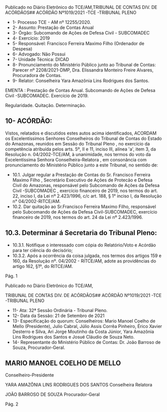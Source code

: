 Publicado  no  Diário  Eletrônico do TCE/AM,TRIBUNAL DE CONTAS DIV. DE ACÓRDÃOS## ACÓRDÃO Nº1019/2021 -TCE -TRIBUNAL PLENO

- 1- Processo TCE - AM nº 12255/2020.
- 2- Assunto: Prestação de Contas Anual
- 3- Órgão: Subcomando de Ações de Defesa Civil - SUBCOMADEC
- 4- Exercício: 2019
- 5- Responsável: Francisco Ferreira Maximo Filho (Ordenador de Despesa)
- 6- Advogado: Não Possui
- 7- Unidade Técnica: DICAD
- 8- Pronunciamento  do  Ministério  Público  junto  ao  Tribunal  de  Contas: Parecer  nº 2208/2021-DMP, Dra. Elissandra Monteiro Freire Alvares, Procuradora de Contas.
- 9- Relator: Conselheira Yara Amazônia Lins Rodrigues dos Santos.

EMENTA : Prestação de Contas Anual. Subcomando de Ações de Defesa Civil -SUBCOMADEC. Exercício de 2019.

Regularidade. Quitação. Determinação.

## 10-  ACÓRDÃO:

Vistos, relatados e discutidos estes autos acima identificados, ACORDAM os Excelentíssimos Senhores Conselheiros do Tribunal de Contas do Estado do Amazonas, reunidos em Sessão do Tribunal Pleno , no exercício da competência atribuída pelos arts. 5º, II e 11, inciso III, alínea 'a', item 3, da Resolução n. 04/2002-TCE/AM, à unanimidade, nos termos do voto da Excelentíssima Senhora Conselheira-Relatora ,  em consonância com pronunciamento do Ministério Público junto a este Tribunal, no sentido de:

- 10.1. Julgar  regular a  Prestação  de  Contas  do Sr.  Francisco  Ferreira Maximo Filho ,  Secretário  Executivo  de  Ações  de  Protecão  e  Defesa Civil do  Amazonas,  responsável  pelo Subcomando  de  Ações  da Defesa  Civil  -SUBCOMADEC , exercício financeiro de  2019,   nos termos do art. 22, inciso I, da Lei nº 2.423/1996, c/c art. 188, § 1° inciso I, da Resolução n° 04/2002-RITCE/AM.
- 10.2. Dar  quitação ao Sr.Francisco  Ferreira  Maximo  Filho, responsável pelo Subcomando  de Ações da Defesa Civil-SUBCOMADEC, exercício financeiro de 2019, nos termos do art. 24 da Lei nº 2.423/1996.

## 10.3. Determinar á Secretaria do Tribunal Pleno:

- 10.3.1. Notifique  o  interessado  com  cópia  do  Relatório/Voto  e Acórdão para ter ciência do decisório;
- 10.3.2. Após  a  ocorrência  da  coisa  julgada,  nos  termos  dos artigos 159 e 160, da Resolução nº. 04/2002 - RITCE/AM, adote as providências do artigo 162, §1º, do RITCE/AM.

Pág. 1

Publicado  no  Diário  Eletrônico do TCE/AM,

TRIBUNAL DE CONTAS DIV. DE ACÓRDÃOS## ACÓRDÃO Nº1019/2021 -TCE -TRIBUNAL PLENO

- 11-  Ata: 32ª Sessão Ordinária - Tribunal Pleno.
- 12-  Data da Sessão: 21 de Setembro de 2021
- 13-  Especificação do quorum: Conselheiros: Mario Manoel Coelho de Mello (Presidente), Julio Cabral, Júlio Assis Corrêa Pinheiro, Érico Xavier Desterro e Silva, Ari  Jorge  Moutinho  da  Costa  Júnior,  Yara  Amazônia  Lins  Rodrigues  dos  Santos  e Josué Cláudio de Souza Neto.
- 14-  Representante  do  Ministério  Público  de  Contas: Dr. João  Barroso  de  Souza, Procurador-Geral.

## MARIO MANOEL COELHO DE MELLO

Conselheiro-Presidente

YARA AMAZÔNIA LINS RODRIGUES DOS SANTOS Conselheira Relatora

JOÃO BARROSO DE SOUZA Procurador-Geral

Pág. 2